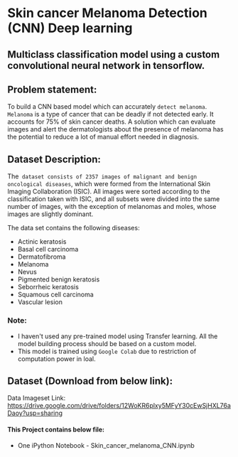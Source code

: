 # Skin cancer Melanoma Detection (CNN) Deep learning

## Multiclass classification model using a custom convolutional neural network in tensorflow. 


## Problem statement: 

To build a CNN based model which can accurately `detect melanoma`. `Melanoma` is a type of cancer that can be deadly if not detected early. It accounts for 75% of skin cancer deaths. A solution which can evaluate images and alert the dermatologists about the presence of melanoma has the potential to reduce a lot of manual effort needed in diagnosis.

## Dataset Description:

The` dataset consists of 2357 images of malignant and benign oncological diseases`, which were formed from the International Skin Imaging Collaboration (ISIC). All images were sorted according to the classification taken with ISIC, and all subsets were divided into the same number of images, with the exception of melanomas and moles, whose images are slightly dominant.

The data set contains the following diseases:

- Actinic keratosis
- Basal cell carcinoma
- Dermatofibroma
- Melanoma
- Nevus
- Pigmented benign keratosis
- Seborrheic keratosis
- Squamous cell carcinoma
- Vascular lesion

### Note: 

- I haven't used any pre-trained model using Transfer learning. All the model building process should be based on a custom model.
- This model is trained using `Google Colab` due to restriction of computation power in loal.

## Dataset (Download from below link):

Data Imageset Link: https://drive.google.com/drive/folders/12WoKR6plxy5MFyY30cEwSjHXL76aDaoy?usp=sharing



#### This Project contains below file:

- One iPython Notebook - Skin_cancer_melanoma_CNN.ipynb


